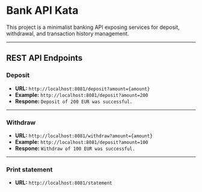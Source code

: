 # Bank API Kata

This project is a minimalist banking API exposing services for deposit, withdrawal, and transaction history management.

---

## REST API Endpoints
### Deposit ###
- **URL:**
  `http://localhost:8081/deposit?amount={amount}`
- **Example:**
  `http://localhost:8081/deposit?amount=200`
- **Respone:**
  `Deposit of 200 EUR was successful.`

---

### Withdraw ###
- **URL:**
  `http://localhost:8081/withdraw?amount={amount}`
- **Example:**
  `http://localhost:8081/deposit?amount=100`
- **Respone:**
  `Withdraw of 100 EUR was successful.`

---

### Print statement ###
- **URL:**
  `http://localhost:8081/statement`
